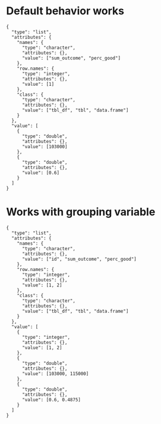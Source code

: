 # Default behavior works

    {
      "type": "list",
      "attributes": {
        "names": {
          "type": "character",
          "attributes": {},
          "value": ["sum_outcome", "perc_good"]
        },
        "row.names": {
          "type": "integer",
          "attributes": {},
          "value": [1]
        },
        "class": {
          "type": "character",
          "attributes": {},
          "value": ["tbl_df", "tbl", "data.frame"]
        }
      },
      "value": [
        {
          "type": "double",
          "attributes": {},
          "value": [103000]
        },
        {
          "type": "double",
          "attributes": {},
          "value": [0.6]
        }
      ]
    }

# Works with grouping variable

    {
      "type": "list",
      "attributes": {
        "names": {
          "type": "character",
          "attributes": {},
          "value": ["id", "sum_outcome", "perc_good"]
        },
        "row.names": {
          "type": "integer",
          "attributes": {},
          "value": [1, 2]
        },
        "class": {
          "type": "character",
          "attributes": {},
          "value": ["tbl_df", "tbl", "data.frame"]
        }
      },
      "value": [
        {
          "type": "integer",
          "attributes": {},
          "value": [1, 2]
        },
        {
          "type": "double",
          "attributes": {},
          "value": [103000, 115000]
        },
        {
          "type": "double",
          "attributes": {},
          "value": [0.6, 0.4875]
        }
      ]
    }

